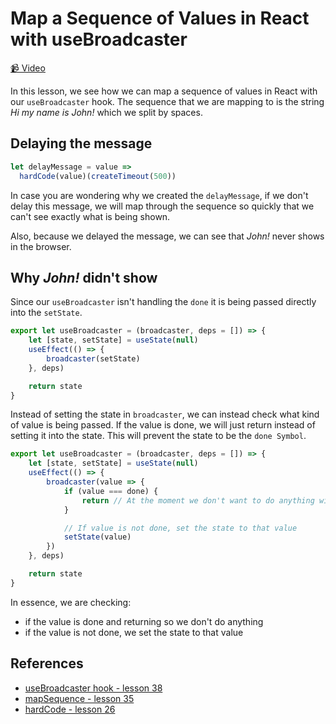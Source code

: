 # Map a Sequence of Values in React with useBroadcaster

[📹 Video](https://egghead.io/lessons/egghead-map-a-sequence-of-values-in-react-with-usebroadcaster)

In this lesson, we see how we can map a sequence of values in React with our `useBroadcaster` hook. The sequence that we are mapping to is the string _Hi my name is John!_ which we split by spaces.

## Delaying the message

```javascript
let delayMessage = value =>
  hardCode(value)(createTimeout(500))
```

In case you are wondering why we created the `delayMessage`, if we don't delay this message, we will map through the sequence so quickly that we can't see exactly what is being shown.

Also, because we delayed the message, we can see that _John!_ never shows in the browser.

## Why _John!_ didn't show

Since our `useBroadcaster` isn't handling the `done` it is being passed directly into the `setState`.

```javascript
export let useBroadcaster = (broadcaster, deps = []) => {
    let [state, setState] = useState(null)
    useEffect(() => {
        broadcaster(setState)
    }, deps)

    return state
}
```

Instead of setting the state in `broadcaster`, we can instead check what kind of value is being passed. If the value is done, we will just return instead of setting it into the state. This will prevent the state to be the `done Symbol`.

```javascript
export let useBroadcaster = (broadcaster, deps = []) => {
    let [state, setState] = useState(null)
    useEffect(() => {
        broadcaster(value => {
            if (value === done) {
                return // At the moment we don't want to do anything with done
            }

            // If value is not done, set the state to that value
            setState(value)
        })
    }, deps)

    return state
}
```

In essence, we are checking:

- if the value is done and returning so we don't do anything
- if the value is not done, we set the state to that value

## References

- [useBroadcaster hook - lesson 38](https://egghead.io/lessons/egghead-create-a-custom-usebroadcaster-hook)
- [mapSequence - lesson 35](https://egghead.io/lessons/javascript-map-a-sequence-based-on-values)
- [hardCode - lesson 26](https://egghead.io/lessons/javascript-building-a-counter-ui-by-composing-callbacks)